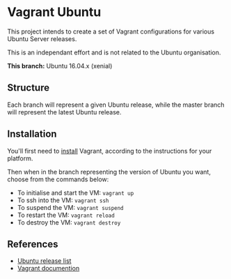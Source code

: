 Vagrant Ubuntu
==============

This project intends to create a set of Vagrant configurations for various Ubuntu Server releases.

This is an independant effort and is not related to the Ubuntu organisation.

**This branch:** Ubuntu 16.04.x (xenial)

## Structure

Each branch will represent a given Ubuntu release, while the master branch will represent the latest Ubuntu release.

## Installation

You'll first need to [install](https://www.vagrantup.com/docs/installation/) Vagrant, according to the
instructions for your platform.

Then when in the branch representing the version of Ubuntu
you want, choose from the commands below:

 - To initialise and start the VM: `vagrant up`
 - To ssh into the VM: `vagrant ssh`
 - To suspend the VM: `vagrant suspend`
 - To restart the VM: `vagrant reload`
 - To destroy the VM: `vagrant destroy`

## References

  - [Ubuntu release list](https://wiki.ubuntu.com/Releases)
  - [Vagrant documention](https://www.vagrantup.com/docs/)